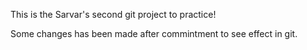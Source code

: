 This is the Sarvar's second git project to practice!

Some changes has been made after commintment to see effect in git.